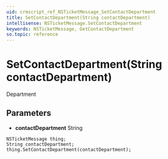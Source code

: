 ```yaml
---
uid: crmscript_ref_NSTicketMessage_SetContactDepartment
title: SetContactDepartment(String contactDepartment)
intellisense: NSTicketMessage.SetContactDepartment
keywords: NSTicketMessage, GetContactDepartment
so.topic: reference
---
```


# SetContactDepartment(String contactDepartment)

Department

## Parameters

* **contactDepartment** String

```crmscript
NSTicketMessage thing;
String contactDepartment;
thing.SetContactDepartment(contactDepartment);
```

